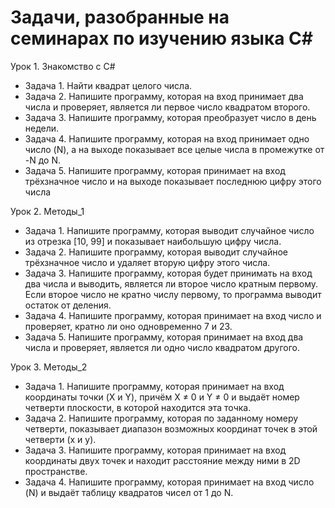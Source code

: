 # Задачи, разобранные на семинарах по изучению языка С#

Урок 1. Знакомство с С#
* Задача 1. Найти квадрат целого числа. 
* Задача 2. Напишите программу, которая на вход принимает два числа и проверяет, является ли первое число квадратом второго.
* Задача 3. Напишите программу, которая преобразует число в день недели. 
* Задача 4. Напишите программу, которая на вход принимает одно число (N), а на выходе показывает все целые числа в промежутке от -N до N.
* Задача 5. Напишите программу, которая принимает на вход трёхзначное число и на выходе показывает последнюю цифру этого числа

Урок 2. Методы_1
* Задача 1. Напишите программу, которая выводит случайное число из отрезка [10, 99] и показывает наибольшую цифру числа.   
* Задача 2. Напишите программу, которая выводит случайное трёхзначное число и удаляет вторую цифру этого числа.
* Задача 3. Напишите программу, которая будет принимать на вход два числа и выводить, является ли второе число кратным первому. Если второе число не кратно числу первому, то программа выводит остаток от деления.
* Задача 4. Напишите программу, которая принимает на вход число и проверяет, кратно ли оно одновременно 7 и 23. 
* Задача 5. Напишите программу, которая принимает на вход два числа и проверяет, является ли одно число квадратом другого.

Урок 3. Методы_2
* Задача 1. Напишите программу, которая принимает на вход координаты точки (X и Y), причём X ≠ 0 и Y ≠ 0 и выдаёт номер четверти плоскости, в которой находится эта точка.
* Задача 2. Напишите программу, которая по заданному номеру четверти, показывает диапазон возможных координат точек в этой четверти (x и y).
* Задача 3. Напишите программу, которая принимает на вход координаты двух точек и находит расстояние между ними в 2D пространстве.
* Задача 4. Напишите программу, которая принимает на вход число (N) и выдаёт таблицу квадратов чисел от 1 до N.

